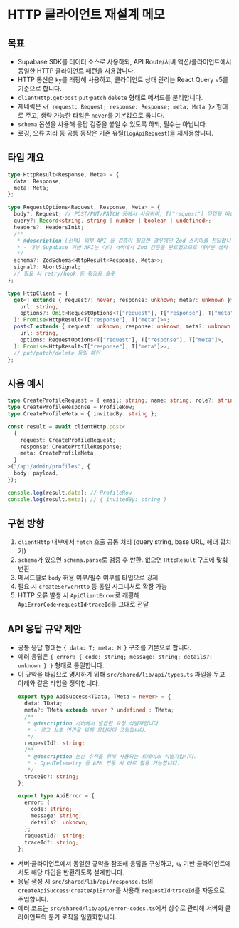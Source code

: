 # HTTP 클라이언트 재설계 메모

## 목표
- Supabase SDK를 데이터 소스로 사용하되, API Route/서버 액션/클라이언트에서 동일한 HTTP 클라이언트 패턴을 사용합니다.
- HTTP 통신은 `ky`를 래핑해 사용하고, 클라이언트 상태 관리는 React Query v5를 기준으로 합니다.
- `clientHttp.get`·`post`·`put`·`patch`·`delete` 형태로 메서드를 분리합니다.
- 제네릭은 `<{ request: Request; response: Response; meta: Meta }>` 형태로 주고, 생략 가능한 타입은 `never`를 기본값으로 둡니다.
- `schema` 옵션을 사용해 응답 검증을 붙일 수 있도록 하되, 필수는 아닙니다.
- 로깅, 오류 처리 등 공통 동작은 기존 유틸(`logApiRequest`)을 재사용합니다.

## 타입 개요
```ts
type HttpResult<Response, Meta> = {
  data: Response;
  meta: Meta;
};

type RequestOptions<Request, Response, Meta> = {
  body?: Request; // POST/PUT/PATCH 등에서 사용하며, T["request"] 타입을 따릅니다.
  query?: Record<string, string | number | boolean | undefined>;
  headers?: HeadersInit;
  /**
   * @description (선택) 외부 API 등 검증이 필요한 경우에만 Zod 스키마를 전달합니다.
   * - 내부 Supabase 기반 API는 이미 서버에서 Zod 검증을 완료했으므로 대부분 생략 가능합니다.
   */
  schema?: ZodSchema<HttpResult<Response, Meta>>;
  signal?: AbortSignal;
  // 필요 시 retry/hook 등 확장용 슬롯
};

type HttpClient = {
  get<T extends { request?: never; response: unknown; meta?: unknown }>(
    url: string,
    options?: Omit<RequestOptions<T["request"], T["response"], T["meta"]>, "body">,
  ): Promise<HttpResult<T["response"], T["meta"]>>;
  post<T extends { request: unknown; response: unknown; meta?: unknown }>(
    url: string,
    options: RequestOptions<T["request"], T["response"], T["meta"]>,
  ): Promise<HttpResult<T["response"], T["meta"]>>;
  // put/patch/delete 동일 패턴
};
```

## 사용 예시
```ts
type CreateProfileRequest = { email: string; name: string; role?: string };
type CreateProfileResponse = ProfileRow;
type CreateProfileMeta = { invitedBy: string };

const result = await clientHttp.post<
  {
    request: CreateProfileRequest;
    response: CreateProfileResponse;
    meta: CreateProfileMeta;
  }
>("/api/admin/profiles", {
  body: payload,
});

console.log(result.data); // ProfileRow
console.log(result.meta); // { invitedBy: string }
```

## 구현 방향
1. `clientHttp` 내부에서 `fetch` 호출 공통 처리 (query string, base URL, 헤더 합치기)
2. `schema`가 있으면 `schema.parse`로 검증 후 반환. 없으면 `HttpResult` 구조에 맞춰 변환
3. 메서드별로 `body` 허용 여부/필수 여부를 타입으로 강제
4. 필요 시 `createServerHttp` 등 동일 시그니처로 확장 가능
5. HTTP 오류 발생 시 `ApiClientError`로 래핑해 `ApiErrorCode`·`requestId`·`traceId`를 그대로 전달

## API 응답 규약 제안
- 공통 응답 형태는 `{ data: T; meta: M }` 구조를 기본으로 합니다.
- 에러 응답은 `{ error: { code: string; message: string; details?: unknown } }` 형태로 통일합니다.
- 이 규약을 타입으로 명시하기 위해 `src/shared/lib/api/types.ts` 파일을 두고 아래와 같은 타입을 정의합니다.
  ```ts
  export type ApiSuccess<TData, TMeta = never> = {
    data: TData;
    meta?: TMeta extends never ? undefined : TMeta;
    /**
     * @description 서버에서 발급한 요청 식별자입니다.
     * - 로그 상호 연관을 위해 응답마다 포함합니다.
     */
    requestId?: string;
    /**
     * @description 분산 추적을 위해 사용되는 트레이스 식별자입니다.
     * - OpenTelemetry 등 APM 연동 시 바로 활용 가능합니다.
     */
    traceId?: string;
  };

  export type ApiError = {
    error: {
      code: string;
      message: string;
      details?: unknown;
    };
    requestId?: string;
    traceId?: string;
  };
  ```
- 서버·클라이언트에서 동일한 규약을 참조해 응답을 구성하고, `ky` 기반 클라이언트에서도 해당 타입을 반환하도록 설계합니다.
- 응답 생성 시 `src/shared/lib/api/response.ts`의 `createApiSuccess`·`createApiError`를 사용해 `requestId`·`traceId`를 자동으로 주입합니다.
- 에러 코드는 `src/shared/lib/api/error-codes.ts`에서 상수로 관리해 서버와 클라이언트의 분기 로직을 일원화합니다.
